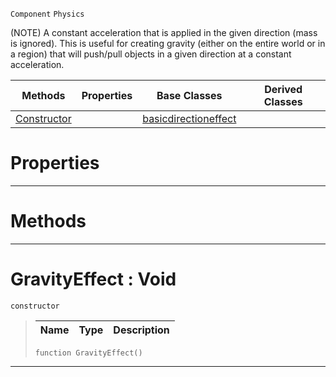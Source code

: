  `Component` `Physics`



(NOTE) A constant acceleration that is applied in the given direction (mass is ignored). This is useful for creating gravity (either on the entire world or in a region) that will push/pull objects in a given direction at a constant acceleration.

|Methods|Properties|Base Classes|Derived Classes|
|---|---|---|---|
|[ Constructor](https://github.com/ZilchEngine/ZilchDocs/blob/master/code_reference/class_reference/gravityeffect.md#gravityeffect-void)| |[basicdirectioneffect](https://github.com/ZilchEngine/ZilchDocs/blob/master/code_reference/class_reference/basicdirectioneffect.md)| |


 #  Properties


---  
 #  Methods


---  
 #  GravityEffect : Void

 `constructor`

> 
> |Name|Type|Description|
> |---|---|---|
> ``` lang=cpp, name=Nada
> function GravityEffect()
> ``` 


---  
 

 